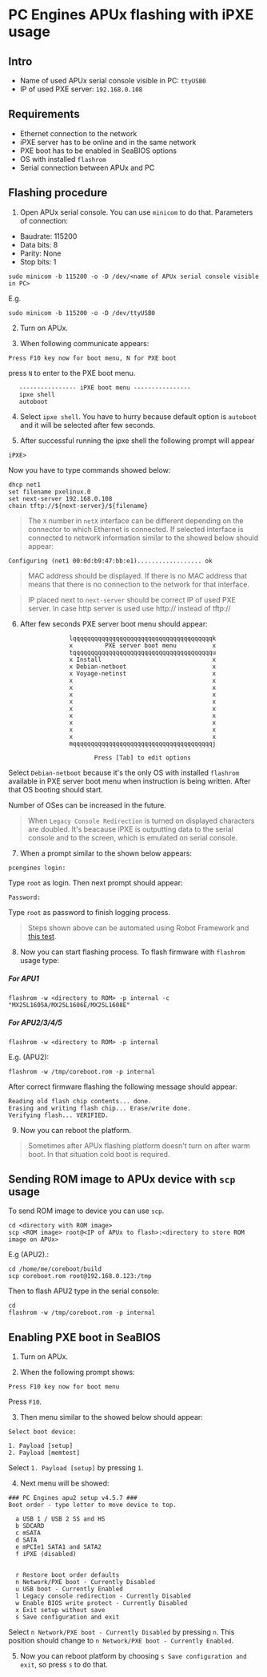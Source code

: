 PC Engines APUx flashing with iPXE usage
========================================

Intro
-----
* Name of used APUx serial console visible in PC: `ttyUSB0`
* IP of used PXE server: `192.168.0.108`

Requirements
------------

* Ethernet connection to the network
* iPXE server has to be online and in the same network
* PXE boot has to be enabled in SeaBIOS options
* OS with installed `flashrom`
* Serial connection between APUx and PC

Flashing procedure
------------------

1. Open APUx serial console. You can use `minicom` to do that.
Parameters of connection:
* Baudrate: 115200
* Data bits: 8
* Parity: None
* Stop bits: 1

```
sudo minicom -b 115200 -o -D /dev/<name of APUx serial console visible in PC>
```

E.g.

```
sudo minicom -b 115200 -o -D /dev/ttyUSB0
```

2. Turn on APUx.

3. When following communicate appears:

```
Press F10 key now for boot menu, N for PXE boot
```

press `N` to enter to the PXE boot menu.

```
   ---------------- iPXE boot menu ----------------
   ipxe shell
   autoboot
```

4. Select `ipxe shell`. You have to hurry because default option is `autoboot` and
it will be selected after few seconds.

5. After successful running the ipxe shell the following prompt will appear

```
iPXE>
```

Now you have to type commands showed below:

```
dhcp net1
set filename pxelinux.0
set next-server 192.168.0.108
chain tftp://${next-server}/${filename}
```

> The `X` number in `netX` interface can be different depending on the connector
to which Ethernet is connected. If selected interface is connected to network
information similar to the showed below should appear:

```
Configuring (net1 00:0d:b9:47:bb:e1).................. ok
```
> MAC address should be displayed. If there is no MAC address that means that
there is no connection to the network for that interface.

> IP placed next to `next-server` should be correct IP of used PXE server.
> In case http server is used use http:// instead of tftp://

6. After few seconds PXE server boot menu  should appear:

```
				 lqqqqqqqqqqqqqqqqqqqqqqqqqqqqqqqqqqqqqqqk
				 x         PXE server boot menu          x
				 tqqqqqqqqqqqqqqqqqqqqqqqqqqqqqqqqqqqqqqqu
				 x Install                               x
				 x Debian-netboot                        x
				 x Voyage-netinst                        x
				 x                                       x
				 x                                       x
				 x                                       x
				 x                                       x
				 x                                       x
				 x                                       x
				 x                                       x
				 x                                       x
				 x                                       x
				 mqqqqqqqqqqqqqqqqqqqqqqqqqqqqqqqqqqqqqqqj

				        Press [Tab] to edit options
```

Select `Debian-netboot` because it's the only OS with installed `flashrom`
available in PXE server boot menu when instruction is being written. After that
OS booting should start.

Number of OSes can be increased in the future.

> When `Legacy Console Redirection` is turned on displayed characters are
doubled. It's beacause iPXE is outputting data to the serial console and
to the screen, which is emulated on serial console.

7. When a prompt similar to the shown below appears:

```
pcengines login:

```

Type `root` as login. Then next prompt should appear:

```
Password:
```

Type `root` as password to finish logging process.

> Steps shown above can be automated using Robot Framework and [this test](https://github.com/pcengines/apu-test-suite/pull/2/files).

8. Now you can start flashing process. To flash firmware with `flashrom` usage
type:

##### For APU1
```
flashrom -w <directory to ROM> -p internal -c "MX25L1605A/MX25L1606E/MX25L1608E"
```

##### For APU2/3/4/5
```
flashrom -w <directory to ROM> -p internal
```

E.g. (APU2):

```
flashrom -w /tmp/coreboot.rom -p internal
```

After correct firmware flashing the following message should appear:

```
Reading old flash chip contents... done.
Erasing and writing flash chip... Erase/write done.
Verifying flash... VERIFIED.
```

9. Now you can reboot the platform.

> Sometimes after APUx flashing platform doesn't turn on after warm boot. In
that situation cold boot is required.

Sending ROM image to APUx device with `scp` usage
-------------------------------------------------

To send ROM image to device you can use `scp`.

```
cd <directory with ROM image>
scp <ROM image> root@<IP of APUx to flash>:<directory to store ROM image on APUx>
```

E.g (APU2).:

```
cd /home/me/coreboot/build
scp coreboot.rom root@192.168.0.123:/tmp
```

Then to flash APU2 type in the serial console:

```
cd
flashrom -w /tmp/coreboot.rom -p internal
```


Enabling PXE boot in SeaBIOS
----------------------------

1. Turn on APUx.

2. When the following prompt shows:

```
Press F10 key now for boot menu
```

Press `F10`.

3. Then menu similar to the showed below should appear:

```
Select boot device:

1. Payload [setup]
2. Payload [memtest]
```

Select `1. Payload [setup]` by pressing `1`.

4. Next menu will be showed:

```
### PC Engines apu2 setup v4.5.7 ###
Boot order - type letter to move device to top.

  a USB 1 / USB 2 SS and HS
  b SDCARD
  c mSATA
  d SATA
  e mPCIe1 SATA1 and SATA2
  f iPXE (disabled)


  r Restore boot order defaults
  n Network/PXE boot - Currently Disabled
  u USB boot - Currently Enabled
  l Legacy console redirection - Currently Disabled
  w Enable BIOS write protect - Currently Disabled
  x Exit setup without save
  s Save configuration and exit
```

Select `n Network/PXE boot - Currently Disabled` by pressing `n`. This position
should change to `n Network/PXE boot - Currently Enabled`.

5. Now you can reboot platform by choosing `s Save configuration and exit`, so
press `s` to do that.
